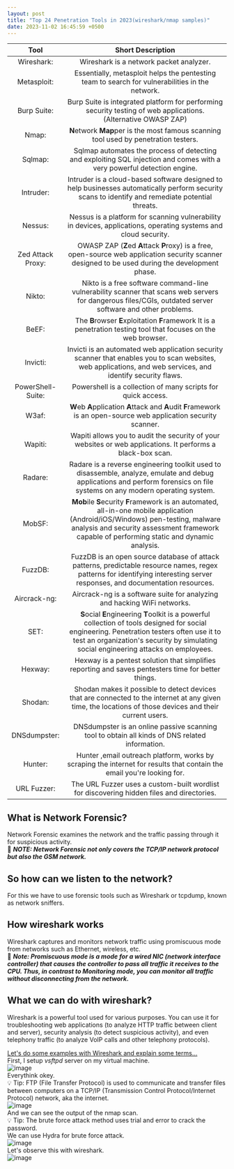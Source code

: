```yaml
---
layout: post
title: "Top 24 Penetration Tools in 2023(wireshark/nmap samples)"
date: 2023-11-02 16:45:59 +0500
---  
```

  
| **Tool** | **Short Description** |
| :---: | :---: |
| Wireshark: | Wireshark is a network packet analyzer. |  
| Metasploit: | Essentially, metasploit helps the pentesting team to search for vulnerabilities in the network. |  
| Burp Suite: | Burp Suite is integrated platform for performing security testing of web applications. (Alternative OWASP ZAP) |  
| Nmap: | **N**etwork **Map**per is the most famous scanning tool used by penetration testers. |  
| Sqlmap: | Sqlmap automates the process of detecting and exploiting SQL injection and comes with a very powerful detection engine. |  
| Intruder: | Intruder is a cloud-based software designed to help businesses automatically perform security scans to identify and remediate potential threats. |  
| Nessus: | Nessus is a platform for scanning vulnerability in devices, applications, operating systems and cloud security. |  
| Zed Attack Proxy: | OWASP ZAP (**Z**ed **A**ttack **P**roxy) is a free, open-source web application security scanner designed to be used during the development phase. |  
| Nikto: | Nikto is a free software command-line vulnerability scanner that scans web servers for dangerous files/CGIs, outdated server software and other problems. |  
| BeEF: | The **B**rowser **E**xploitation **F**ramework It is a penetration testing tool that focuses on the web browser. |  
| Invicti: | Invicti is an automated web application security scanner that enables you to scan websites, web applications, and web services, and identify security flaws. |  
| PowerShell-Suite: | Powershell is a collection of many scripts for quick access. |  
| W3af: | **W**eb **A**pplication **A**ttack and **A**udit **F**ramework is an open-source web application security scanner. |  
| Wapiti: | Wapiti allows you to audit the security of your websites or web applications. It performs a black-box scan. |  
| Radare: | Radare is a reverse engineering toolkit used to disassemble, analyze, emulate and debug applications and perform forensics on file systems on any modern operating system. |  
| MobSF: | **Mob**ile **S**ecurity **F**ramework is an automated, all-in-one mobile application (Android/iOS/Windows) pen-testing, malware analysis and security assessment framework capable of performing static and dynamic analysis. |  
| FuzzDB: | FuzzDB is an open source database of attack patterns, predictable resource names,  regex patterns for identifying interesting server responses, and documentation resources. |  
| Aircrack-ng: | Aircrack-ng is a software suite for analyzing and hacking WiFi networks. |  
| SET: | **S**ocial **E**ngineering **T**oolkit is a powerful collection of tools designed for social engineering. Penetration testers often use it to test an organization's security by simulating social engineering attacks on employees. |  
| Hexway: | Hexway is a pentest solution that simplifies reporting and saves pentesters time for better things. |  
| Shodan: | Shodan makes it possible to detect devices that are connected to the internet at any given time, the locations of those devices and their current users. |  
| DNSdumpster: | DNSdumpster is an online passive scanning tool to obtain all kinds of DNS related information. |  
| Hunter: | Hunter ,email outreach platform, works by scraping the internet for results that contain the email you're looking for. |  
| URL Fuzzer: | The URL Fuzzer uses a custom-built wordlist for discovering hidden files and directories. |  

## What is Network Forensic?  
Network Forensic examines the network and the traffic passing through it for suspicious activity.  
📝 ***NOTE: Network Forensic not only covers the TCP/IP network protocol but also the GSM network.***  
## So how can we listen to the network?  
For this we have to use forensic tools such as Wireshark or tcpdump, known as network sniffers.  
## How wireshark works  
Wireshark captures and monitors network traffic using promiscuous mode from networks such as Ethernet, wireless, etc.  
📝 ***Note: Promiscuous mode is a mode for a wired NIC (network interface controller) that causes the controller to pass all traffic it receives to the CPU. Thus, in contrast to Monitoring mode, you can monitor all traffic without disconnecting from the network.***  
## What we can do with wireshark?  
Wireshark is a powerful tool used for various purposes. You can use it for troubleshooting web applications (to analyze HTTP traffic between client and server), security analysis (to detect suspicious activity), and even telephony traffic (to analyze VoIP calls and other telephony protocols).  

<ins>Let's do some examples with Wireshark and explain some terms...</ins>  
First, I setup _vsftpd_ server on my virtual machine.  
![image](https://github.com/3xg3lin/3xg3lin.github.io/assets/73038148/3693e132-af13-4c5f-b192-e7b4e3535086)  
Everythink okey.  
💡 Tip: FTP (File Transfer Protocol) is used to communicate and transfer files between computers on a TCP/IP (Transmission Control Protocol/Internet Protocol) network, aka the internet.  
![image](https://github.com/3xg3lin/3xg3lin.github.io/assets/73038148/cd9d249a-2e2e-4ec8-91e8-02eae9c3a595)  
And we can see the output of the nmap scan.  
💡 Tip: The brute force attack method uses trial and error to crack the password.  
We can use Hydra for brute force attack.  
![image](https://github.com/3xg3lin/3xg3lin.github.io/assets/73038148/91bba629-c417-40ea-a754-0be7b54dfff6)  
Let's observe this with wireshark.  
![image](https://github.com/3xg3lin/3xg3lin.github.io/assets/73038148/3657efc0-6c0d-4223-ab67-e54ba6354323)  













